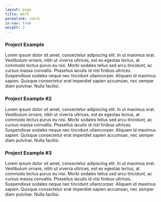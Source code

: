 ```yaml
---
layout: page
title: Work
permalink: /work
in-nav: true
weight: 2
---
```


### Project Example
Lorem ipsum dolor sit amet, consectetur adipiscing elit. In ut maximus erat. Vestibulum ornare, nibh ut viverra ultrices, est ex egestas lectus, at commodo lectus purus eu nisi. Morbi sodales tellus sed arcu tincidunt, ac cursus massa convallis. Phasellus iaculis id nisl finibus ultrices. Suspendisse sodales neque nec tincidunt ullamcorper. Aliquam id maximus sapien. Quisque consectetur erat imperdiet sapien accumsan, nec semper diam pulvinar. Nulla facilisi.

### Project Example #2
Lorem ipsum dolor sit amet, consectetur adipiscing elit. In ut maximus erat. Vestibulum ornare, nibh ut viverra ultrices, est ex egestas lectus, at commodo lectus purus eu nisi. Morbi sodales tellus sed arcu tincidunt, ac cursus massa convallis. Phasellus iaculis id nisl finibus ultrices. Suspendisse sodales neque nec tincidunt ullamcorper. Aliquam id maximus sapien. Quisque consectetur erat imperdiet sapien accumsan, nec semper diam pulvinar. Nulla facilisi.

### Project Example #3
Lorem ipsum dolor sit amet, consectetur adipiscing elit. In ut maximus erat. Vestibulum ornare, nibh ut viverra ultrices, est ex egestas lectus, at commodo lectus purus eu nisi. Morbi sodales tellus sed arcu tincidunt, ac cursus massa convallis. Phasellus iaculis id nisl finibus ultrices. Suspendisse sodales neque nec tincidunt ullamcorper. Aliquam id maximus sapien. Quisque consectetur erat imperdiet sapien accumsan, nec semper diam pulvinar. Nulla facilisi.